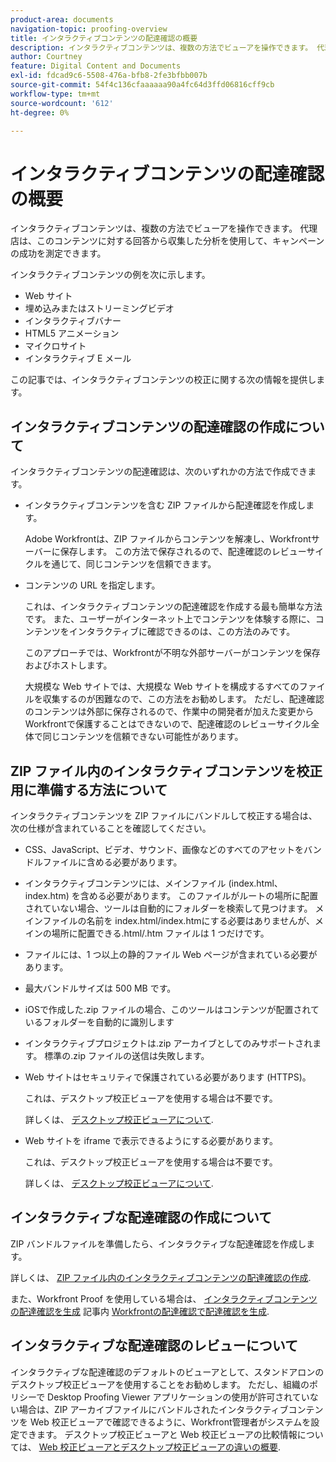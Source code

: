 ```yaml
---
product-area: documents
navigation-topic: proofing-overview
title: インタラクティブコンテンツの配達確認の概要
description: インタラクティブコンテンツは、複数の方法でビューアを操作できます。 代理店は、このコンテンツに対する回答から収集した分析を使用して、キャンペーンの成功を測定できます。
author: Courtney
feature: Digital Content and Documents
exl-id: fdcad9c6-5508-476a-bfb8-2fe3bfbb007b
source-git-commit: 54f4c136cfaaaaaa90a4fc64d3ffd06816cff9cb
workflow-type: tm+mt
source-wordcount: '612'
ht-degree: 0%

---
```


# インタラクティブコンテンツの配達確認の概要

インタラクティブコンテンツは、複数の方法でビューアを操作できます。 代理店は、このコンテンツに対する回答から収集した分析を使用して、キャンペーンの成功を測定できます。

インタラクティブコンテンツの例を次に示します。

* Web サイト
* 埋め込みまたはストリーミングビデオ
* インタラクティブバナー
* HTML5 アニメーション
* マイクロサイト
* インタラクティブ E メール

この記事では、インタラクティブコンテンツの校正に関する次の情報を提供します。

## インタラクティブコンテンツの配達確認の作成について

インタラクティブコンテンツの配達確認は、次のいずれかの方法で作成できます。

* インタラクティブコンテンツを含む ZIP ファイルから配達確認を作成します。

   Adobe Workfrontは、ZIP ファイルからコンテンツを解凍し、Workfrontサーバーに保存します。 この方法で保存されるので、配達確認のレビューサイクルを通じて、同じコンテンツを信頼できます。

* コンテンツの URL を指定します。

   これは、インタラクティブコンテンツの配達確認を作成する最も簡単な方法です。 また、ユーザーがインターネット上でコンテンツを体験する際に、コンテンツをインタラクティブに確認できるのは、この方法のみです。

   このアプローチでは、Workfrontが不明な外部サーバーがコンテンツを保存およびホストします。

   大規模な Web サイトでは、大規模な Web サイトを構成するすべてのファイルを収集するのが困難なので、この方法をお勧めします。 ただし、配達確認のコンテンツは外部に保存されるので、作業中の開発者が加えた変更からWorkfrontで保護することはできないので、配達確認のレビューサイクル全体で同じコンテンツを信頼できない可能性があります。

## ZIP ファイル内のインタラクティブコンテンツを校正用に準備する方法について

インタラクティブコンテンツを ZIP ファイルにバンドルして校正する場合は、次の仕様が含まれていることを確認してください。

* CSS、JavaScript、ビデオ、サウンド、画像などのすべてのアセットをバンドルファイルに含める必要があります。
* インタラクティブコンテンツには、メインファイル (index.html、index.htm) を含める必要があります。 このファイルがルートの場所に配置されていない場合、ツールは自動的にフォルダーを検索して見つけます。 メインファイルの名前を index.html/index.htmにする必要はありませんが、メインの場所に配置できる.html/.htm ファイルは 1 つだけです。
* ファイルには、1 つ以上の静的ファイル Web ページが含まれている必要があります。
* 最大バンドルサイズは 500 MB です。
* iOSで作成した.zip ファイルの場合、このツールはコンテンツが配置されているフォルダーを自動的に識別します
* インタラクティブプロジェクトは.zip アーカイブとしてのみサポートされます。 標準の.zip ファイルの送信は失敗します。
* Web サイトはセキュリティで保護されている必要があります (HTTPS)。

   これは、デスクトップ校正ビューアを使用する場合は不要です。

   詳しくは、 [デスクトップ校正ビューアについて](../../../workfront-proof/wp-work-proofsfiles/review-proofs-dpv/destop-proofing-viewer.md).

* Web サイトを iframe で表示できるようにする必要があります。

   これは、デスクトップ校正ビューアを使用する場合は不要です。

   詳しくは、 [デスクトップ校正ビューアについて](../../../workfront-proof/wp-work-proofsfiles/review-proofs-dpv/destop-proofing-viewer.md).

## インタラクティブな配達確認の作成について

ZIP バンドルファイルを準備したら、インタラクティブな配達確認を作成します。

詳しくは、 [ZIP ファイル内のインタラクティブコンテンツの配達確認の作成](../../../review-and-approve-work/proofing/creating-proofs-within-workfront/generate-proof-interactive-content-.md).

また、Workfront Proof を使用している場合は、 [インタラクティブコンテンツの配達確認を生成](../../../workfront-proof/wp-work-proofsfiles/create-proofs-and-files/generate-proofs.md#generati) 記事内 [Workfrontの配達確認で配達確認を生成](../../../workfront-proof/wp-work-proofsfiles/create-proofs-and-files/generate-proofs.md).

## インタラクティブな配達確認のレビューについて

インタラクティブな配達確認のデフォルトのビューアとして、スタンドアロンのデスクトップ校正ビューアを使用することをお勧めします。 ただし、組織のポリシーで Desktop Proofing Viewer アプリケーションの使用が許可されていない場合は、ZIP アーカイブファイルにバンドルされたインタラクティブコンテンツを Web 校正ビューアで確認できるように、Workfront管理者がシステムを設定できます。 デスクトップ校正ビューアと Web 校正ビューアの比較情報については、 [Web 校正ビューアとデスクトップ校正ビューアの違いの概要](../../../review-and-approve-work/proofing/proofing-overview/understand-differences-between-web-viewer.md).
